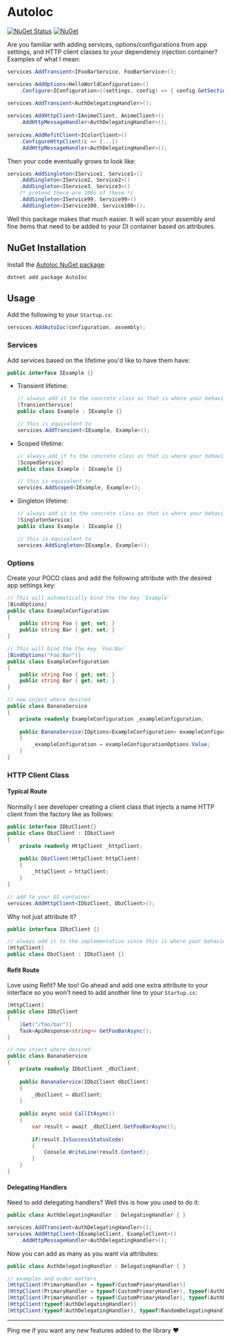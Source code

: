 # AutoIoc

[![NuGet Status](https://img.shields.io/nuget/v/AutoIoc.svg)](https://www.nuget.org/packages/AutoIoc)
[![NuGet](https://img.shields.io/nuget/dt/AutoIoc.svg)](https://www.nuget.org/packages/AutoIoc)

Are you familiar with adding services, options/configurations from app settings, and HTTP client classes to your
dependency injection container? Examples of what I mean:

```C#
services.AddTransient<IFooBarService, FooBarService>();

services.AddOptions<HelloWorldConfiguration>()
    .Configure<IConfiguration>((settings, config) => { config.GetSection("HelloWorld").Bind(settings); });
    
services.AddTransient<AuthDelegatingHandler>();

services.AddHttpClient<IAnimeClient, AnimeClient>()
    .AddHttpMessageHandler<AuthDelegatingHandler>();
    
services.AddRefitClient<IColorClient>()
    .ConfigureHttpClient(c => {...})
    .AddHttpMessageHandler<AuthDelegatingHandler>();
```

Then your code eventually grows to look like:

```C#
services.AddSingleton<IService1, Service1>()
    .AddSingleton<IService2, Service2>()
    .AddSingleton<IService3, Service3>()
    /* pretend there are 100s of these */
    .AddSingleton<IService99, Service99>()
    .AddSingleton<IService100, Service100>();
```

Well this package makes that much easier. It will scan your assembly and fine items that need to be added to your DI
container based on attributes.

## NuGet Installation

Install the [AutoIoc NuGet package](https://nuget.org/packages/AutoIoc):

```.NET CLI
dotnet add package AutoIoc
```

## Usage

Add the following to your `Startup.cs`:

```C#
services.AddAutoIoc(configuration, assembly);
```

### Services

Add services based on the lifetime you'd like to have them have:

```C#
public interface IExample {}
```

- Transient lifetime:

  ```C#
  // always add it to the concrete class as that is where your behavior lives
  [TransientService]
  public class Example : IExample {} 
  
  // this is equivalent to
  services.AddTransient<IExample, Example>();
  ```

- Scoped lifetime:

  ```C#
  // always add it to the concrete class as that is where your behavior lives
  [ScopedService]
  public class Example : IExample {} 
  
  // this is equivalent to
  services.AddScoped<IExample, Example>();
  ```

- Singleton lifetime:

  ```C#
  // always add it to the concrete class as that is where your behavior lives
  [SingletonService]
  public class Example : IExample {} 
  
  // this is equivalent to
  services.AddSingleton<IExample, Example>();
  ```

### Options

Create your POCO class and add the following attribute with the desired app settings key:

```C#
// This will automatically bind the the key `Example`
[BindOptions]
public class ExampleConfiguration
{
    public string Foo { get; set; }
    public string Bar { get; set; }
}

// This will bind the the key `Foo:Bar`
[BindOptions("Foo:Bar")]
public class ExampleConfiguration
{
    public string Foo { get; set; }
    public string Bar { get; set; }
}

// now inject where desired
public class BananaService
{
    private readonly ExampleConfiguration _exampleConfiguration;
    
    public BananaService(IOptions<ExampleConfiguration> exampleConfigurationOptions)
    {
        _exampleConfiguration = exampleConfigurationOptions.Value;
    }
}
```

### HTTP Client Class

#### Typical Route

Normally I see developer creating a client class that injects a name HTTP client from the factory like as follows:

```C#
public interface IDbzClient{}
public class DbzClient : IDbzClient
{
    private readonly HttpClient _httpClient;
    
    public DbzClient(HttpClient httpClient)
    {
        _httpClient = httpClient;
    }
}

// add to your DI container
services.AddHttpClient<IDbzClient, DbzClient>();
```

Why not just attribute it?

```C#
public interface IDbzClient {}

// always add it to the implementation since this is where your behavior lives
[HttpClient]
public class DbzClient : IDbzClient {}
```

#### Refit Route

Love using Refit? Me too! Go ahead and add one extra attribute to your interface so you won't need to add another line
to your `Startup.cs`:

```C#
[HttpClient]
public class IDbzClient
{
    [Get("/foo/bar")]
    Task<ApiResponse<string>> GetFooBarAsync();
}

// now inject where desired
public class BananaService
{
    private readonly IDbzClient _dbzClient;
    
    public BananaService(IDbzClient dbzClient)
    {
        _dbzClient = dbzClient;
    }
    
    public async void CallItAsync()
    {
        var result = await _dbzClient.GetFooBarAsync();
        
        if(result.IsSuccessStatusCode)
        {
            Console.WriteLine(result.Content);
        }
    }
}
```

#### Delegating Handlers

Need to add delegating handlers? Well this is how you used to do it:

```C#
public class AuthDelegatingHandler : DelegatingHandler { }

services.AddTransient<AuthDelegatingHandler>();
services.AddHttpClient<IExampleClient, ExampleClient>()
    .AddHttpMessageHandler<AuthDelegatingHandler>();
```

Now you can add as many as you want via attributes:

```C#
public class AuthDelegatingHandler : DelegatingHandler { }

// examples and order matters
[HttpClient(PrimaryHandler = typeof(CustomPrimaryHandler)]
[HttpClient(PrimaryHandler = typeof(CustomPrimaryHandler), typeof(AuthDelegatingHandler)]
[HttpClient(PrimaryHandler = typeof(CustomPrimaryHandler), typeof(AuthDelegatingHandler), typeof(RandomDelegatingHandler)]
[HttpClient(typeof(AuthDelegatingHandler)]  
[HttpClient(typeof(AuthDelegatingHandler), typeof(RandomDelegatingHandler)]  
```

---
Ping me if you want any new features added to the library ❤️

